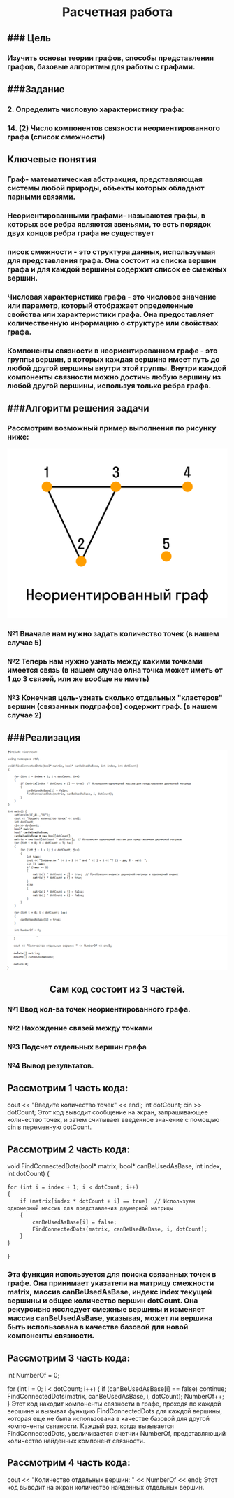 <h1 align="center">Расчетная работа</h1>
<h2 align="left">### Цель</h2>

<h3 align="left">Изучить основы теории графов, способы представления графов, базовые алгоритмы для работы с графами.</h3>
<h2 align="left">###Задание</h2>

<h3 align="left">2. Определить числовую характеристику графа:</h3>
<h3 align="left">14. (2) Число компонентов связности неориентированного графа (список смежности)</h3>
<h2 align="left">Ключевые понятия</h2>
<h3 align="left">Граф- математическая абстракция, представляющая системы любой природы, объекты которых обладают парными связями.</h3>
<h3 align="left">Неориентированными графами- называются графы, в которых все ребра являются звеньями, то есть порядок двух концов ребра графа не существует</h3>
<h3 align="left">писок смежности - это структура данных, используемая для представления графа. Она состоит из списка вершин графа и для каждой вершины содержит список ее смежных вершин.</h3>
<h3 align="left">Числовая характеристика графа - это числовое значение или параметр, который отображает определенные свойства или характеристики графа. Она предоставляет количественную информацию о структуре или свойствах графа.</h3>
<h3 align="left">Компоненты связности в неориентированном графе - это группы вершин, в которых каждая вершина имеет путь до любой другой вершины внутри этой группы. Внутри каждой компоненты связности можно достичь любую вершину из любой другой вершины, используя только ребра графа.</h3>
<h2 align="left">###Алгоритм решения задачи</h2>
<h3 align="left">Рассмотрим возможный пример выполнения по рисунку ниже:</h3>
 <img src="images/5fdb29926c89c057338196.png"/>
 <h3 align="left">№1 Вначале нам нужно задать количество точек (в нашем случае 5)</h3>
 <h3 align="left">№2 Теперь нам нужно узнать между какими точками имеется связь (в нашем случае олна точка может иметь от 1 до 3 связей, или же вообще не иметь)</h3>
 <h3 align="left">№3 Конечная цель-узнать сколько отдельных "кластеров" вершин (связанных подграфов) содержит граф. (в нашем случае 2)</h3>
<h2 align="left">###Реализация</h2>
 <img src="images/Снимок экрана (17).png"/>
 <img src="images/Снимок экрана (18).png"/>
 <h2 align="center">Сам код состоит из 3 частей.</h2>

 <h3 align="left">№1 Ввод кол-ва точек неориентированного графа.</h3>
 <h3 align="left">№2 Нахождение связей между точками</h3>
 <h3 align="left">№3 Подсчет отдельных вершин графа</h3>
 <h3 align="left">№4 Вывод результатов.</h3>
<h2 align="left">Рассмотрим 1 часть кода:</h2>
cout << "Введите количество точек" << endl;
int dotCount;
cin >> dotCount;
Этот код выводит сообщение на экран, запрашивающее количество точек, и затем считывает введенное значение с помощью cin в переменную dotCount.
<h2 align="left">Рассмотрим 2 часть кода:</h2>
void FindConnectedDots(bool* matrix, bool* canBeUsedAsBase, int index, int dotCount)
{
    
    for (int i = index + 1; i < dotCount; i++)
    {
        if (matrix[index * dotCount + i] == true)  // Используем одномерный массив для представления двумерной матрицы
        {
            canBeUsedAsBase[i] = false;
            FindConnectedDots(matrix, canBeUsedAsBase, i, dotCount);
        }
    }
}
<h3 align="left">Эта функция используется для поиска связанных точек в графе. Она принимает указатели на матрицу смежности matrix, массив canBeUsedAsBase, индекс index текущей вершины и общее количество вершин dotCount. Она рекурсивно исследует смежные вершины и изменяет массив canBeUsedAsBase, указывая, может ли вершина быть использована в качестве базовой для новой компоненты связности.</h3>
<h2 align="left">Рассмотрим 3 часть кода:</h2>
int NumberOf = 0;

for (int i = 0; i < dotCount; i++)
{
    if (canBeUsedAsBase[i] == false) continue;
    FindConnectedDots(matrix, canBeUsedAsBase, i, dotCount);
    NumberOf++;
}
Этот код находит компоненты связности в графе, проходя по каждой вершине и вызывая функцию FindConnectedDots для каждой вершины, которая еще не была использована в качестве базовой для другой компоненты связности. Каждый раз, когда вызывается FindConnectedDots, увеличивается счетчик NumberOf, представляющий количество найденных компонент связности.
<h2 align="left">Рассмотрим 4 часть кода:</h2>
cout << "Количество отдельных вершин: " << NumberOf << endl;
Этот код выводит на экран количество найденных отдельных вершин.
